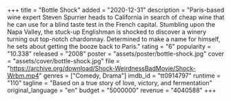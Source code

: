 +++
title = "Bottle Shock"
added = "2020-12-31"
description = "Paris-based wine expert Steven Spurrier heads to California in search of cheap wine that he can use for a blind taste test in the French capital. Stumbling upon the Napa Valley, the stuck-up Englishman is shocked to discover a winery turning out top-notch chardonnay. Determined to make a name for himself, he sets about getting the booze back to Paris."
rating = "6"
popularity = "10.338"
released = "2008"
poster = "assets/poster/bottle-shock.jpg"
cover = "assets/cover/bottle-shock.jpg"
file = "https://archive.org/download/Shock-WeirdnessBadMovie/Shock-Wrbm.mp4"
genres = ["Comedy, Drama"]
imdb_id = "tt0914797"
runtime = "110"
tagline = "Based on a true story of love, victory, and fermentation"
original_language = "en"
budget = "5000000"
revenue = "4040588"
+++